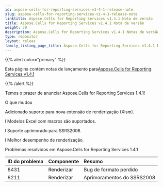 ```yaml
---
id: aspose-cells-for-reporting-services-v1-4-1-release-note
slug: aspose-cells-for-reporting-services-v1-4-1-release-note
linktitle: Aspose.Cells for Reporting Services v1.4.1 Nota de versão
title: Aspose.Cells for Reporting Services v1.4.1 Nota de versão
weight: 30
description: Aspose.Cells for Reporting Services v1.4.1 Notas de versão – as atualizações e correções mais recentes
type: repositor
layout: releas
family_listing_page_title: Aspose.Cells for Reporting Services v1.4.1 Release Note
---
```

{{% alert color="primary" %}} 

 Esta página contém notas de lançamento para[Aspose.Cells for Reporting Services v1.4.1](https://releases.aspose.com/cells/reportingservices/new-releases/aspose.cells-for-reporting-services-v1.4.1/)

{{% /alert %}} 

 Temos o prazer de anunciar Aspose.Cells for Reporting Services 1.4.1!

 O que mudou



 Adicionado suporte para nova extensão de renderização (Xlsm).

 l Modelos Excel com macros são suportados.

 l Suporte aprimorado para SSRS2008.

 l Melhor desempenho de renderização.



 Problemas resolvidos em Aspose.Cells for Reporting Services 1.4.1

|**ID do problema** |**Componente** |**Resumo** |
| :- | :- | :- |
|8431 | Renderizar| Bug de formato perdido|
|8211 | Renderizar| Aprimoramentos do SSRS2008|

